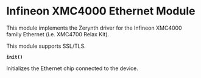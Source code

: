 # Infineon XMC4000 Ethernet Module

This module implements the Zerynth driver for the Infineon XMC4000 family Ethernet (i.e. XMC4700 Relax Kit).

This module supports SSL/TLS.


**`init()`**

Initializes the Ethernet chip connected to the device.
<!--stackedit_data:
eyJoaXN0b3J5IjpbMTQwOTE0ODE4OV19
-->